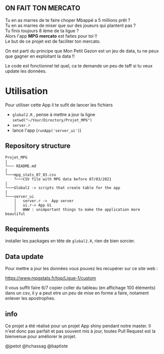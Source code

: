 ## ON FAIT TON MERCATO 

Tu en as marres de te faire choper Mbappé a 5 millions prêt ?   
Tu en as marres de miser que sur des joueurs qui plantent pas ?   
Tu finis toujours 8 ième de ta ligue ?   
Alors l'app __MPG mercato__ est faites pour toi !!  
Le but de ce projet est de faciliter ton mercato.   

On est parti du principe que Mon Petit Gazon est un jeu de data, tu ne peux que gagner en exploitant la data !!  

Le code est fonctionnel tel quel, ca te demande un peu de taff si tu veux update les données.

# Utilisation 

Pour utiliser cette App il te sufit de lancer les fichiers
-  ```global2.R``` , pense à mettre a jour la ligne ```setwd("~/Your/Directory/Projet_MPG")```  
- ```server.r``` 
- lance l'app (```runApp('server_ui')```)



## Repository structure

```
Projet_MPG
|
└─── README.md
|
└───mpg_stats_07_03.csv
    └───CSV file with MPG data before 07/03/2021
|
└───Global2 -> scripts that create table for the app
|
└───server_ui  
    │   server.r ->  App server 
    │   ui.r-> App Ui
    │   WWW : unimportant things to make the application more beautiful

```

## Requirements

installer les packages en tête de ```global2.R```, rien de bien sorcier.


## Data update 

Pour mettre a jour les données vous pouvez les recupérer sur ce site web :  

https://www.mpgstats.fr/top/Ligue-1/custom

Il vous suffit faire 6/7 copier coller du tableau (en affichage 100 éléments) dans un csv, il y a peut etre un peu de mise en forme a faire, notament enlever les apostrophes.

## info

Ce projet a été réalisé pour un projet App shiny pendant notre master. Il n'est donc pas parfait et pas souvent mis à jour, toutes Pull Request est la bienvenue pour améliorer le projet.


@jpetot
@hchassag
@baptiste


